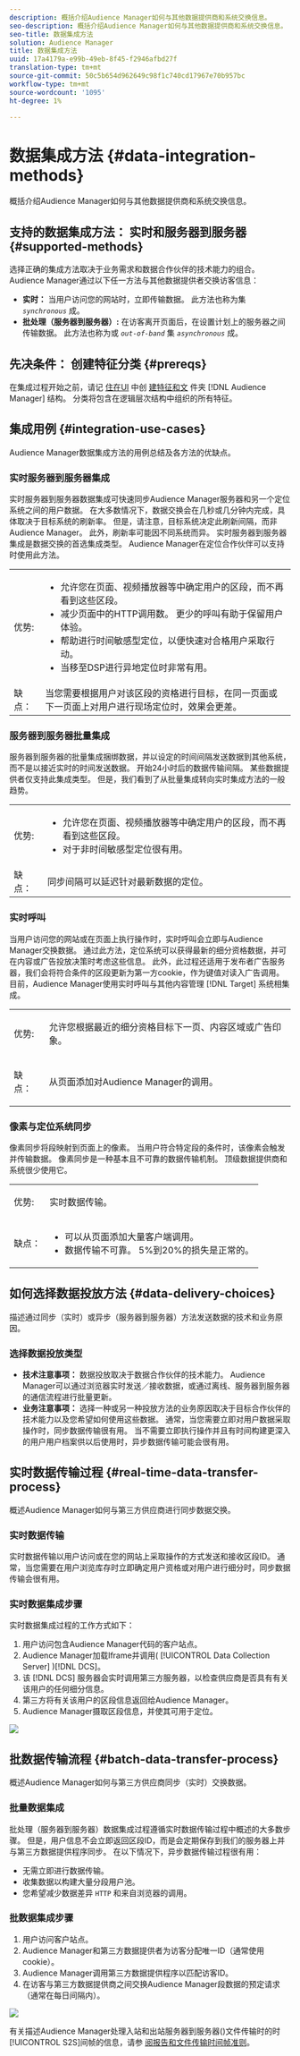 ```yaml
---
description: 概括介绍Audience Manager如何与其他数据提供商和系统交换信息。
seo-description: 概括介绍Audience Manager如何与其他数据提供商和系统交换信息。
seo-title: 数据集成方法
solution: Audience Manager
title: 数据集成方法
uuid: 17a4179a-e99b-49eb-8f45-f2946afbd27f
translation-type: tm+mt
source-git-commit: 50c5b654d962649c98f1c740cd17967e70b957bc
workflow-type: tm+mt
source-wordcount: '1095'
ht-degree: 1%

---
```



# 数据集成方法 {#data-integration-methods}

概括介绍Audience Manager如何与其他数据提供商和系统交换信息。

## 支持的数据集成方法： 实时和服务器到服务器 {#supported-methods}

选择正确的集成方法取决于业务需求和数据合作伙伴的技术能力的组合。 Audience Manager通过以下任一方法与其他数据提供者交换访客信息：

* **实时：** 当用户访问您的网站时，立即传输数据。 此方法也称为集 *`synchronous`* 成。
* **批处理（服务器到服务器）:** 在访客离开页面后，在设置计划上的服务器之间传输数据。 此方法也称为或 *`out-of-band`* 集 *`asynchronous`* 成。

## 先决条件： 创建特征分类 {#prereqs}

在集成过程开始之前，请记 [住在UI](../features/traits/create-onboarded-rule-based-traits.md) 中创 [建特征和文](../features/traits/trait-storage.md#create-trait-storage-folder) 件夹 [!DNL Audience Manager] 结构。 分类将包含在逻辑层次结构中组织的所有特征。

## 集成用例 {#integration-use-cases}

Audience Manager数据集成方法的用例总结及各方法的优缺点。

### 实时服务器到服务器集成

<!-- c_int_types_use_cases.xml -->

实时服务器到服务器数据集成可快速同步Audience Manager服务器和另一个定位系统之间的用户数据。 在大多数情况下，数据交换会在几秒或几分钟内完成，具体取决于目标系统的刷新率。 但是，请注意，目标系统决定此刷新间隔，而非Audience Manager。 此外，刷新率可能因不同系统而异。 实时服务器到服务器集成是数据交换的首选集成类型。 Audience Manager在定位合作伙伴可以支持时使用此方法。

<table id="simpletable_5307DEC378E5486CB92A354287F33AD8"> 
 <tr class="strow">
  <td class="stentry"> <p>优势: </p></td>
  <td class="stentry"> 
   <ul id="ul_F251AFF8A2FA49D0849E36D7FAE87DE7"> 
    <li id="li_1737EBB1AD8844BD87E736BB4D8080EF">允许您在页面、视频播放器等中确定用户的区段，而不再看到这些区段。 </li>
    <li id="li_1C1F346CB7BD40508AA5A6918C6B8514"> 减少页面中的HTTP调用数。 更少的呼叫有助于保留用户体验。 </li>
    <li id="li_046BF4568B104F53A0E5372568C957CD">帮助进行时间敏感型定位，以便快速对合格用户采取行动。 </li>
    <li id="li_70F7AB19AC5D4A9AB80216A2B05163B8">当移至DSP进行异地定位时非常有用。 </li>
   </ul></td>
 </tr>
 <tr class="strow">
  <td class="stentry"> 缺点：</td>
  <td class="stentry"> 当您需要根据用户对该区段的资格进行目标，在同一页面或下一页面上对用户进行现场定位时，效果会更差。</td>
 </tr>
</table>

### 服务器到服务器批量集成

服务器到服务器的批量集成捆绑数据，并以设定的时间间隔发送数据到其他系统，而不是以接近实时的时间发送数据。 开始24小时后的数据传输间隔。 某些数据提供者仅支持此集成类型。 但是，我们看到了从批量集成转向实时集成方法的一般趋势。

<table id="simpletable_6878241639114DE68E61A251486C6317"> 
 <tr class="strow">
  <td class="stentry"> <p>优势: </p></td>
  <td class="stentry"> 
   <ul id="ul_1E9B48B06E764D3AB6F2D702EB4922DC"> 
    <li id="li_1CF0E018660347B3A5AF79160F74FBDB">允许您在页面、视频播放器等中确定用户的区段，而不再看到这些区段。 </li> 
    <li id="li_B6A9DF9C0D8B44A48F032F2FDB5B3956">对于非时间敏感型定位很有用。 </li>
   </ul></td>
 </tr>
 <tr class="strow">
  <td class="stentry"> 缺点：</td>
  <td class="stentry"> 同步间隔可以延迟针对最新数据的定位。</td>
 </tr>
</table>

### 实时呼叫

当用户访问您的网站或在页面上执行操作时，实时呼叫会立即与Audience Manager交换数据。 通过此方法，定位系统可以获得最新的细分资格数据，并可在内容或广告投放决策时考虑这些信息。 此外，此过程还适用于发布者广告服务器，我们会将符合条件的区段更新为第一方cookie，作为键值对读入广告调用。 目前，Audience Manager使用实时呼叫与其他内容管理 [!DNL Target] 系统相集成。

<table> 
 <tr>
  <td> <p>优势: </p></td>
  <td> <p> 允许您根据最近的细分资格目标下一页、内容区域或广告印象。 </p></td> 
 </tr> 
 <tr>
  <td> <p>缺点： </p></td>
  <td> <p>从页面添加对Audience Manager的调用。</p></td>
 </tr> 
</table>


### 像素与定位系统同步

像素同步将段映射到页面上的像素。 当用户符合特定段的条件时，该像素会触发并传输数据。 像素同步是一种基本且不可靠的数据传输机制。 顶级数据提供商和系统很少使用它。

<table id="simpletable_39E4CD139CCF4417842AA28CDFFB6EB1"> 
 <tr class="strow">
  <td class="stentry"> <p>优势: </p></td>
  <td class="stentry"> <p> 实时数据传输。 </p></td> 
 </tr> 
 <tr class="strow">
  <td class="stentry"> <p>缺点： </p></td>
  <td class="stentry"> 
   <ul id="ul_5217EDC82434401493C2C96823C068E9"> 
    <li id="li_26EB0458CA1844908C005A47F55E50AC">可以从页面添加大量客户端调用。 </li>
    <li id="li_CD91F3DC92F2429293787D61506E5E04">数据传输不可靠。 5%到20%的损失是正常的。 </li>
   </ul></td>
 </tr> 
</table>

## 如何选择数据投放方法 {#data-delivery-choices}

描述通过同步（实时）或异步（服务器到服务器）方法发送数据的技术和业务原因。

<!-- c_int_delivery_choices.xml -->

### 选择数据投放类型

* **技术注意事项：** 数据投放取决于数据合作伙伴的技术能力。 Audience Manager可以通过浏览器实时发送／接收数据，或通过离线、服务器到服务器的通信流程进行批量更新。
* **业务注意事项：** 选择一种或另一种投放方法的业务原因取决于目标合作伙伴的技术能力以及您希望如何使用这些数据。 通常，当您需要立即对用户数据采取操作时，同步数据传输很有用。 当不需要立即执行操作并且有时间构建更深入的用户用户档案供以后使用时，异步数据传输可能会很有用。

## 实时数据传输过程 {#real-time-data-transfer-process}

概述Audience Manager如何与第三方供应商进行同步数据交换。

### 实时数据传输

<!-- c_int_overview_sync.xml -->

实时数据传输以用户访问或在您的网站上采取操作的方式发送和接收区段ID。 通常，当您需要在用户浏览库存时立即确定用户资格或对用户进行细分时，同步数据传输会很有用。

### 实时数据集成步骤

实时数据集成过程的工作方式如下：

1. 用户访问包含Audience Manager代码的客户站点。
1. Audience Manager加载Iframe并调用( [!UICONTROL Data Collection Server] )[!DNL DCS]。
1. 该 [!DNL DCS] 服务器会实时调用第三方服务器，以检查供应商是否具有有关该用户的任何细分信息。
1. 第三方将有关该用户的区段信息返回给Audience Manager。
1. Audience Manager摄取区段信息，并使其可用于定位。

![](assets/rt_reduce70.png)

## 批数据传输流程 {#batch-data-transfer-process}

概述Audience Manager如何与第三方供应商同步（实时）交换数据。

### 批量数据集成

<!-- c_int_overview_async.xml -->

批处理（服务器到服务器）数据集成过程遵循实时数据传输过程中概述的大多数步骤。 但是，用户信息不会立即返回区段ID，而是会定期保存到我们的服务器上并与第三方数据提供程序同步。 在以下情况下，异步数据传输过程很有用：

* 无需立即进行数据传输。
* 收集数据以构建大量分段用户池。
* 您希望减少数据差异 `HTTP` 和来自浏览器的调用。

### 批数据集成步骤

1. 用户访问客户站点。
1. Audience Manager和第三方数据提供者为访客分配唯一ID（通常使用cookie）。
1. Audience Manager调用第三方数据提供程序以匹配访客ID。
1. 在访客与第三方数据提供商之间交换Audience Manager段数据的预定请求（通常在每日间隔内）。

![](assets/s2s_70.png)

有关描述Audience Manager处理入站和出站服务器到服务器()文件传输时的时[!UICONTROL S2S]间帧的信息，请参 [阅报告和文件传输时间帧准则](../reference/reporting-file-transfer-timeframe.md)。
